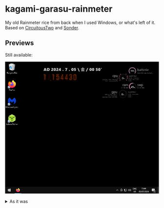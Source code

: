 # kagami-garasu-rainmeter
My old Rainmeter rice from back when I used Windows, or what's left of it. Based on [CircuitousTwo](https://www.deviantart.com/flyinghyrax/art/CircuitousTwo-376652231) and [Sonder](https://www.deviantart.com/michaelpurses/art/Sonder-Rainmeter-skin-838147223).

## Previews
Still available:

![Available](./pics/salvaged.png)


<details>
<summary>As it was</summary>

![Kagamin~](./pics/as_it_was_1.png)

![MoriSummer~](./pics/as_it_was_2.png)

</details>